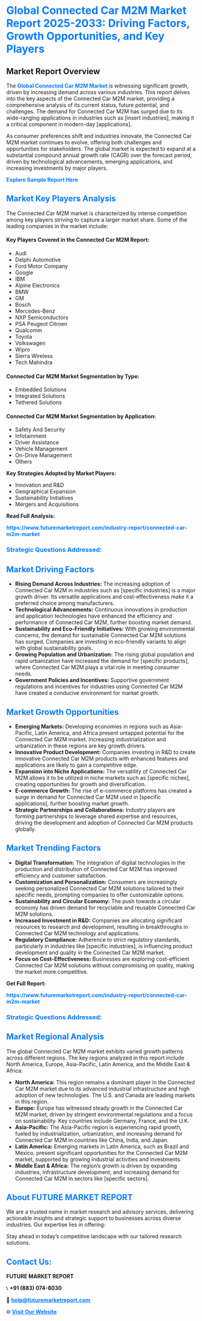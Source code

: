 <h1 style="color: #007BFF;">Global Connected Car M2M Market Report 2025-2033: Driving Factors, Growth Opportunities, and Key Players</h1>

<section id="overview">
<h2>Market Report Overview</h2>
<p>The <a href="https://www.futuremarketreport.com/industry-report/connected-car-m2m-market" style="color: #007BFF; text-decoration: none;"><strong>Global Connected Car M2M Market</strong></a> is witnessing significant growth, driven by increasing demand across various industries. This report delves into the key aspects of the Connected Car M2M market, providing a comprehensive analysis of its current status, future potential, and challenges. The demand for Connected Car M2M has surged due to its wide-ranging applications in industries such as [insert industries], making it a critical component in modern-day [applications].</p>
<p>As consumer preferences shift and industries innovate, the Connected Car M2M market continues to evolve, offering both challenges and opportunities for stakeholders. The global market is expected to expand at a substantial compound annual growth rate (CAGR) over the forecast period, driven by technological advancements, emerging applications, and increasing investments by major players.</p>
</section>

<section id="overview">
<p><a href="https://www.futuremarketreport.com/request-sample/reportId=51160" style="color: #007BFF; text-decoration: none;"><strong>Explore Sample Report Here</strong></a></p>
</section>

<section id="key-players">
<h2 style="color: #007BFF;">Market Key Players Analysis</h2>
<p>The Connected Car M2M market is characterized by intense competition among key players striving to capture a larger market share. Some of the leading companies in the market include:</p>
<h4>Key Players Covered in the Connected Car M2M Report:</h4>
<ul><li>Audi</li><li>Delphi Automotive</li><li>Ford Motor Company</li><li>Google</li><li>IBM</li><li>Alpine Electronics</li><li>BMW</li><li>GM</li><li>Bosch</li><li>Mercedes-Benz</li><li>NXP Semiconductors</li><li>PSA Peugeot Citroen</li><li>Qualcomm</li><li>Toyota</li><li>Volkswagen</li><li>Wipro</li><li>Sierra Wireless</li><li>Tech Mahindra</li></ul>
<h4>Connected Car M2M Market Segmentation by Type:</h4>
<ul><li>Embedded Solutions</li><li>Integrated Solutions</li><li>Tethered Solutions</li></ul>

<h4>Connected Car M2M Market Segmentation by Application:</h4>
<ul><li>Safety And Security</li><li>Infotainment</li><li>Driver Assistance</li><li>Vehicle Management</li><li>On-Drive Management</li><li>Others</li></ul>
<p><strong>Key Strategies Adopted by Market Players:</strong></p>
<ul>
<li>Innovation and R&D</li>
<li>Geographical Expansion</li>
<li>Sustainability Initiatives</li>
<li>Mergers and Acquisitions</li>
</ul>
</section>

<section>
<p><strong>Read Full Analysis: </strong></p><a href="https://www.futuremarketreport.com/industry-report/connected-car-m2m-market" style="color: #007BFF; text-decoration: none;"><strong>https://www.futuremarketreport.com/industry-report/connected-car-m2m-market</strong></a>
<h3 style="color: #007BFF;">Strategic Questions Addressed:</h3>
</section>

<section id="driving-factors">
<h2 style="color: #007BFF;">Market Driving Factors</h2>
<ul>
<li><strong>Rising Demand Across Industries:</strong> The increasing adoption of Connected Car M2M in industries such as [specific industries] is a major growth driver. Its versatile applications and cost-effectiveness make it a preferred choice among manufacturers.</li>
<li><strong>Technological Advancements:</strong> Continuous innovations in production and application technologies have enhanced the efficiency and performance of Connected Car M2M, further boosting market demand.</li>
<li><strong>Sustainability and Eco-Friendly Initiatives:</strong> With growing environmental concerns, the demand for sustainable Connected Car M2M solutions has surged. Companies are investing in eco-friendly variants to align with global sustainability goals.</li>
<li><strong>Growing Population and Urbanization:</strong> The rising global population and rapid urbanization have increased the demand for [specific products], where Connected Car M2M plays a vital role in meeting consumer needs.</li>
<li><strong>Government Policies and Incentives:</strong> Supportive government regulations and incentives for industries using Connected Car M2M have created a conducive environment for market growth.</li>
</ul>
</section>

<section id="growth-opportunities">
<h2 style="color: #007BFF;">Market Growth Opportunities</h2>
<ul>
<li><strong>Emerging Markets:</strong> Developing economies in regions such as Asia-Pacific, Latin America, and Africa present untapped potential for the Connected Car M2M market. Increasing industrialization and urbanization in these regions are key growth drivers.</li>
<li><strong>Innovative Product Development:</strong> Companies investing in R&D to create innovative Connected Car M2M products with enhanced features and applications are likely to gain a competitive edge.</li>
<li><strong>Expansion into Niche Applications:</strong> The versatility of Connected Car M2M allows it to be utilized in niche markets such as [specific niches], creating opportunities for growth and diversification.</li>
<li><strong>E-commerce Growth:</strong> The rise of e-commerce platforms has created a surge in demand for Connected Car M2M used in [specific applications], further boosting market growth.</li>
<li><strong>Strategic Partnerships and Collaborations:</strong> Industry players are forming partnerships to leverage shared expertise and resources, driving the development and adoption of Connected Car M2M products globally.</li>
</ul>
</section>

<section id="trending-factors">
<h2 style="color: #007BFF;">Market Trending Factors</h2>
<ul>
<li><strong>Digital Transformation:</strong> The integration of digital technologies in the production and distribution of Connected Car M2M has improved efficiency and customer satisfaction.</li>
<li><strong>Customization and Personalization:</strong> Consumers are increasingly seeking personalized Connected Car M2M solutions tailored to their specific needs, prompting companies to offer customizable options.</li>
<li><strong>Sustainability and Circular Economy:</strong> The push towards a circular economy has driven demand for recyclable and reusable Connected Car M2M solutions.</li>
<li><strong>Increased Investment in R&D:</strong> Companies are allocating significant resources to research and development, resulting in breakthroughs in Connected Car M2M technology and applications.</li>
<li><strong>Regulatory Compliance:</strong> Adherence to strict regulatory standards, particularly in industries like [specific industries], is influencing product development and quality in the Connected Car M2M market.</li>
<li><strong>Focus on Cost-Effectiveness:</strong> Businesses are exploring cost-efficient Connected Car M2M solutions without compromising on quality, making the market more competitive.</li>
</ul>
</section>

<section>
<p><strong>Get Full Report: </strong></p><a href="https://www.futuremarketreport.com/industry-report/connected-car-m2m-market" style="color: #007BFF; text-decoration: none;"><strong>https://www.futuremarketreport.com/industry-report/connected-car-m2m-market</strong></a>
<h3 style="color: #007BFF;">Strategic Questions Addressed:</h3>
</section>


<section id="regional-analysis">
<h2 style="color: #007BFF;">Market Regional Analysis</h2>
<p>The global Connected Car M2M market exhibits varied growth patterns across different regions. The key regions analyzed in this report include North America, Europe, Asia-Pacific, Latin America, and the Middle East & Africa:</p>
<ul>
<li><strong>North America:</strong> This region remains a dominant player in the Connected Car M2M market due to its advanced industrial infrastructure and high adoption of new technologies. The U.S. and Canada are leading markets in this region.</li>
<li><strong>Europe:</strong> Europe has witnessed steady growth in the Connected Car M2M market, driven by stringent environmental regulations and a focus on sustainability. Key countries include Germany, France, and the U.K.</li>
<li><strong>Asia-Pacific:</strong> The Asia-Pacific region is experiencing rapid growth, fueled by industrialization, urbanization, and increasing demand for Connected Car M2M in countries like China, India, and Japan.</li>
<li><strong>Latin America:</strong> Emerging markets in Latin America, such as Brazil and Mexico, present significant opportunities for the Connected Car M2M market, supported by growing industrial activities and investments.</li>
<li><strong>Middle East & Africa:</strong> The region’s growth is driven by expanding industries, infrastructure development, and increasing demand for Connected Car M2M in sectors like [specific sectors].</li>
</ul>
</section>

<footer>
<h2 style="color: #007BFF;">About FUTURE MARKET REPORT</h2>
<p>We are a trusted name in market research and advisory services, delivering actionable insights and strategic support to businesses across diverse industries. Our expertise lies in offering:</p>

<p>Stay ahead in today’s competitive landscape with our tailored research solutions.</p>

<h2 style="color: #007BFF;">Contact Us:</h2>
<p><strong>FUTURE MARKET REPORT</strong></p>
<p>📞 <strong>+91 (883) 074-8030</strong></p>
<p>📧 <strong><a href="mailto:help@futuremarketreport.com" style="color: #007BFF;">help@futuremarketreport.com</a></strong></p>
<p>🌐 <strong><a href="https://www.futuremarketreport.com/" style="color: #007BFF;">Visit Our Website</a></strong></p>
</footer>
